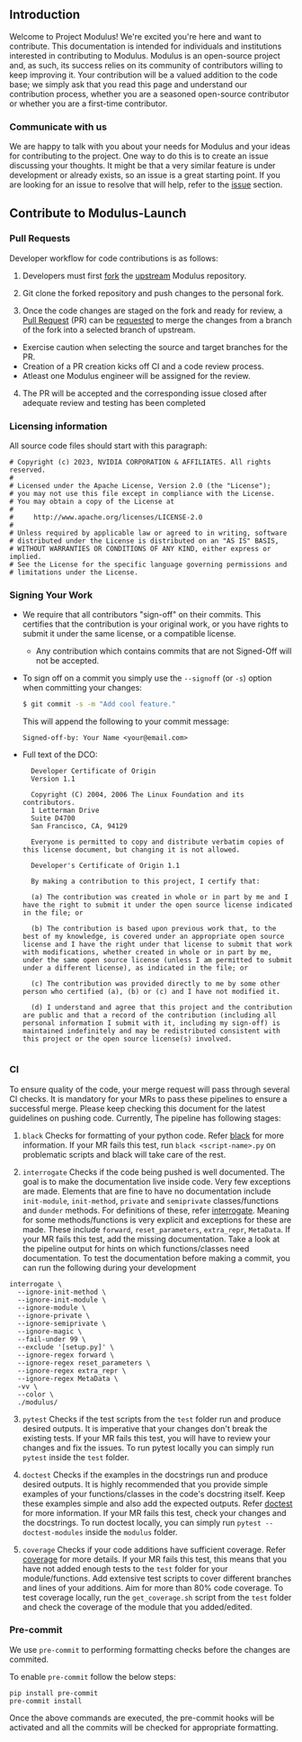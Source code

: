 ## Introduction

Welcome to Project Modulus! We're excited you're here and want to contribute. This documentation is intended for individuals and institutions interested in contributing to Modulus. Modulus is an open-source project and, as such, its success relies on its community of contributors willing to keep improving it. Your contribution will be a valued addition to the code base; we simply ask that you read this page and understand our contribution process, whether you are a seasoned open-source contributor or whether you are a first-time contributor.

### Communicate with us
We are happy to talk with you about your needs for Modulus and your ideas for contributing to the project. One way to do this is to create an issue discussing your thoughts. It might be that a very similar feature is under development or already exists, so an issue is a great starting point. If you are looking for an issue to resolve that will help, refer to the [issue](https://github.com/NVIDIA/modulus/issues) section.


## Contribute to Modulus-Launch

### Pull Requests
Developer workflow for code contributions is as follows:

1. Developers must first [fork](https://help.github.com/en/articles/fork-a-repo) the [upstream](https://github.com/NVIDIA/Modulus) Modulus repository.

2. Git clone the forked repository and push changes to the personal fork.

3. Once the code changes are staged on the fork and ready for review, a [Pull Request](https://help.github.com/en/articles/about-pull-requests) (PR) can be [requested](https://help.github.com/en/articles/creating-a-pull-request) to merge the changes from a branch of the fork into a selected branch of upstream.
  * Exercise caution when selecting the source and target branches for the PR.
  * Creation of a PR creation kicks off CI and a code review process.
  * Atleast one Modulus engineer will be assigned for the review.

4. The PR will be accepted and the corresponding issue closed after adequate review and testing has been completed

### Licensing information
All source code files should start with this paragraph:
```
# Copyright (c) 2023, NVIDIA CORPORATION & AFFILIATES. All rights reserved.
#
# Licensed under the Apache License, Version 2.0 (the "License");
# you may not use this file except in compliance with the License.
# You may obtain a copy of the License at
#
#     http://www.apache.org/licenses/LICENSE-2.0
#
# Unless required by applicable law or agreed to in writing, software
# distributed under the License is distributed on an "AS IS" BASIS,
# WITHOUT WARRANTIES OR CONDITIONS OF ANY KIND, either express or implied.
# See the License for the specific language governing permissions and
# limitations under the License.
```
### Signing Your Work

* We require that all contributors "sign-off" on their commits. This certifies that the contribution is your original work, or you have rights to submit it under the same license, or a compatible license.

  * Any contribution which contains commits that are not Signed-Off will not be accepted.

* To sign off on a commit you simply use the `--signoff` (or `-s`) option when committing your changes:
  ```bash
  $ git commit -s -m "Add cool feature."
  ```
  This will append the following to your commit message:
  ```
  Signed-off-by: Your Name <your@email.com>
  ```

* Full text of the DCO:

  ```
    Developer Certificate of Origin
    Version 1.1
    
    Copyright (C) 2004, 2006 The Linux Foundation and its contributors.
    1 Letterman Drive
    Suite D4700
    San Francisco, CA, 94129
    
    Everyone is permitted to copy and distribute verbatim copies of this license document, but changing it is not allowed.
  ```

  ```
    Developer's Certificate of Origin 1.1
    
    By making a contribution to this project, I certify that:
    
    (a) The contribution was created in whole or in part by me and I have the right to submit it under the open source license indicated in the file; or
    
    (b) The contribution is based upon previous work that, to the best of my knowledge, is covered under an appropriate open source license and I have the right under that license to submit that work with modifications, whether created in whole or in part by me, under the same open source license (unless I am permitted to submit under a different license), as indicated in the file; or
    
    (c) The contribution was provided directly to me by some other person who certified (a), (b) or (c) and I have not modified it.
    
    (d) I understand and agree that this project and the contribution are public and that a record of the contribution (including all personal information I submit with it, including my sign-off) is maintained indefinitely and may be redistributed consistent with this project or the open source license(s) involved.
    
### CI

To ensure quality of the code, your merge request will pass through several CI checks. 
It is mandatory for your MRs to pass these pipelines to ensure a successful merge. 
Please keep checking this document for the latest guidelines on pushing code. Currently, 
The pipeline has following stages:

1. `black` 
  Checks for formatting of your python code. 
  Refer [black](https://black.readthedocs.io/en/stable/) for more information. 
  If your MR fails this test, run `black <script-name>.py` on problematic scripts and 
  black will take care of the rest. 

2. `interrogate` 
  Checks if the code being pushed is well documented. The goal is to make the 
  documentation live inside code. Very few exceptions are made. 
  Elements that are fine to have no documentation include `init-module`, `init-method`, 
  `private` and `semiprivate` classes/functions and `dunder` methods. For definitions of 
  these, refer [interrogate](https://interrogate.readthedocs.io/en/latest/). Meaning for
  some methods/functions is very explicit and exceptions for these are made. These 
  include `forward`, `reset_parameters`, `extra_repr`, `MetaData`. If your MR fails this
  test, add the missing documentation. Take a look at the pipeline output for hints on 
  which functions/classes need documentation. 
  To test the documentation before making a commit, you can run the following during 
  your development  
  ```
  interrogate \
    --ignore-init-method \
    --ignore-init-module \
    --ignore-module \
    --ignore-private \
    --ignore-semiprivate \
    --ignore-magic \
    --fail-under 99 \
    --exclude '[setup.py]' \
    --ignore-regex forward \
    --ignore-regex reset_parameters \
    --ignore-regex extra_repr \
    --ignore-regex MetaData \
    -vv \
    --color \
    ./modulus/
  ```

3. `pytest` 
  Checks if the test scripts from the `test` folder run and produce desired outputs. It 
  is imperative that your changes don't break the existing tests. If your MR fails this
  test, you will have to review your changes and fix the issues. 
  To run pytest locally you can simply run `pytest` inside the `test` folder.

4. `doctest` 
  Checks if the examples in the docstrings run and produce desired outputs. It is highly
  recommended that you provide simple examples of your functions/classes in the code's
  docstring itself. Keep these examples simple and also add the expected outputs. 
  Refer [doctest](https://docs.python.org/3/library/doctest.html) for more information. 
  If your MR fails this test, check your changes and the docstrings. 
  To run doctest locally, you can simply run `pytest --doctest-modules` inside the 
  `modulus` folder. 

5. `coverage`
  Checks if your code additions have sufficient coverage. Refer 
  [coverage](https://coverage.readthedocs.io/en/6.5.0/index.html#) for more details. If 
  your MR fails this test, this means that you have not added enough tests to the `test`
  folder for your module/functions. Add extensive test scripts to cover different 
  branches and lines of your additions. Aim for more than 80% code coverage. 
  To test coverage locally, run the `get_coverage.sh` script from the `test` folder and
  check the coverage of the module that you added/edited. 

### Pre-commit

We use `pre-commit` to performing formatting checks before the changes are commited. 

To enable `pre-commit` follow the below steps:

```
pip install pre-commit
pre-commit install
```

Once the above commands are executed, the pre-commit hooks will be activated and all 
the commits will be checked for appropriate formatting.
